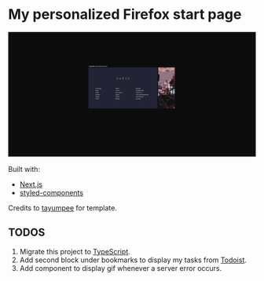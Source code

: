 # My personalized Firefox start page

![Image preview](preview.png)

Built with:

- [Next.js](https://nextjs.org/)
- [styled-components](https://styled-components.com/)

Credits to [tayumpee](https://github.com/tayumpee/start_page2_firefox_and_chrome) for template.

## TODOS

1. Migrate this project to [TypeScript](https://www.typescriptlang.org/).
2. Add second block under bookmarks to display my tasks from [Todoist](https://todoist.com/).
3. Add component to display gif whenever a server error occurs.
